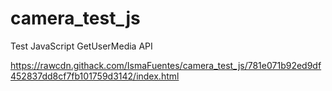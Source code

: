 # camera_test_js

Test JavaScript GetUserMedia API

https://rawcdn.githack.com/IsmaFuentes/camera_test_js/781e071b92ed9df452837dd8cf7fb101759d3142/index.html
